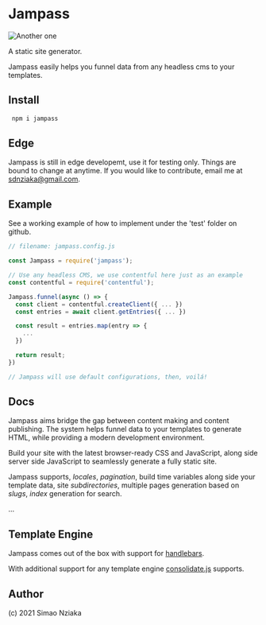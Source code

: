 # Jampass

![Another one](https://media.giphy.com/media/l0HlQ7LRalQqdWfao/giphy.gif)

A static site generator.

Jampass easily helps you funnel data from any headless cms to your templates.

## Install

```bash
 npm i jampass
```

## Edge

Jampass is still in edge developemt, use it for testing only. Things are bound to change at anytime.
If you would like to contribute, email me at sdnziaka@gmail.com.

## Example

See a working example of how to implement under the 'test' folder on github.

```js
// filename: jampass.config.js

const Jampass = require('jampass');

// Use any headless CMS, we use contentful here just as an example
const contentful = require('contentful');

Jampass.funnel(async () => {
  const client = contentful.createClient({ ... })
  const entries = await client.getEntries({ ... })

  const result = entries.map(entry => {
    ...
  })

  return result;
})

// Jampass will use default configurations, then, voilá!

```

## Docs

Jampass aims bridge the gap between content making and content publishing.
The system helps funnel data to your templates to generate HTML, while providing a modern development environment.

Build your site with the latest browser-ready CSS and JavaScript, along side  server side JavaScript to seamlessly generate a fully static site.

Jampass supports, *locales*, *pagination*, build time variables along side your template data, site *subdirectories*, multiple pages generation based on *slugs*, *index* generation for search.

...

## Template Engine

Jampass comes out of the box with support for [handlebars](https://www.npmjs.com/package/handlebars).

With additional support for any template engine [consolidate.js](https://www.npmjs.com/package/consolidate) supports.

## Author

(c) 2021 Simao Nziaka
